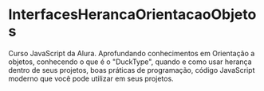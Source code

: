 # InterfacesHerancaOrientacaoObjetos
 Curso JavaScript da Alura.
Aprofundando conhecimentos em Orientação a objetos, conhecendo o que é o "DuckType", quando e como usar herança dentro de seus projetos, boas práticas de programação, código JavaScript moderno que você pode utilizar em seus projetos.
